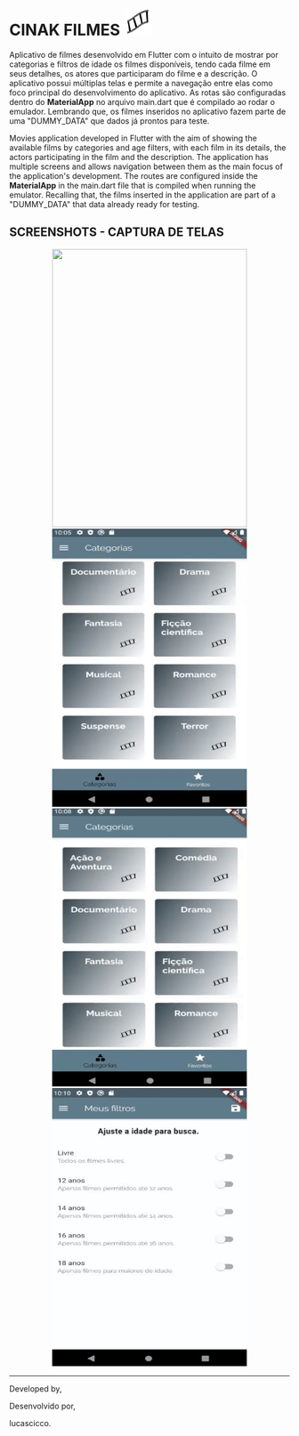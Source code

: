 # CINAK FILMES  <img src="assets/images/movie.png" width=50 height=50>

Aplicativo de filmes desenvolvido em Flutter com o intuito de mostrar por categorias e filtros de idade os filmes disponíveis, tendo cada filme em seus detalhes, os atores que participaram do filme e a descrição. O aplicativo possui múltiplas telas e permite a navegação entre elas como foco principal do desenvolvimento do aplicativo. 
As rotas são configuradas dentro do **MaterialApp** no arquivo main.dart que é compilado ao rodar o emulador. Lembrando que, os filmes inseridos no aplicativo fazem parte de uma "DUMMY_DATA" que dados já prontos para teste.

Movies application developed in Flutter with the aim of showing the available films by categories and age filters, with each film in its details, the actors participating in the film and the description. The application has multiple screens and allows navigation between them as the main focus of the application's development.
The routes are configured inside the **MaterialApp** in the main.dart file that is compiled when running the emulator. Recalling that, the films inserted in the application are part of a "DUMMY_DATA" that data already ready for testing. 

## SCREENSHOTS - CAPTURA DE TELAS

<p align=center> 
    <span>
        <img src="assets/screenshots/page1.gif" width=350 height=500/>
        <img src="assets/screenshots/page2.gif" width=350 height=500/>
    </span>
    <br/>
    <span>
        <img src="assets/screenshots/page3.gif" width=350 height=500/>
        <img src="assets/screenshots/page4.gif" width=350 height=500/>
    </span>
</p>

<hr/>

Developed by,

Desenvolvido por,

lucascicco.

